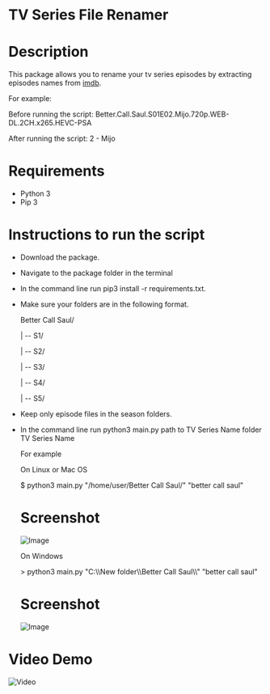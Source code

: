 # TV Series File Renamer

# Description

This package allows you to rename your tv series episodes by extracting episodes names from [imdb](https://www.imdb.com/).

For example:

Before running the script: Better.Call.Saul.S01E02.Mijo.720p.WEB-DL.2CH.x265.HEVC-PSA

After running the script: 2 - Mijo

# Requirements

* Python 3
* Pip 3

# Instructions to run the script

* Download the package.
* Navigate to the package folder in the terminal
* In the command line run pip3 install -r requirements.txt.
* Make sure your folders are in the following format.

  Better Call Saul/
                
  | -- S1/
 
  | -- S2/
  
  | -- S3/
           
  | -- S4/

  | -- S5/
  
* Keep only episode files in the season folders.
* In the command line run python3 main.py path to TV Series Name folder TV Series Name
  
  For example
  
  On Linux or Mac OS
  
  $ python3 main.py "/home/user/Better Call Saul/" "better call saul"
  
  # Screenshot
  
  ![Image](https://imgur.com/N2wZGb1.png)
  
  On Windows
  
  \> python3 main.py "C:\\\New folder\\\Better Call Saul\\\\" "better call saul"
  
  # Screenshot
  
  ![Image](https://i.imgur.com/1rm0uxe.png)
  
# Video Demo

  ![Video](https://imgur.com/macIIWh.gif)
